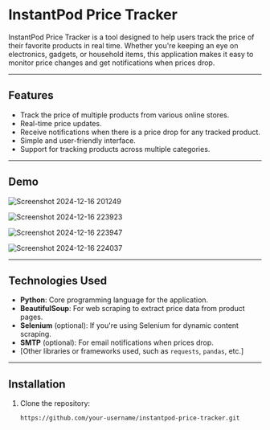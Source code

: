# InstantPod Price Tracker

InstantPod Price Tracker is a tool designed to help users track the price of their favorite products in real time. Whether you're keeping an eye on electronics, gadgets, or household items, this application makes it easy to monitor price changes and get notifications when prices drop.

---

## Features

- Track the price of multiple products from various online stores.
- Real-time price updates.
- Receive notifications when there is a price drop for any tracked product.
- Simple and user-friendly interface.
- Support for tracking products across multiple categories.

---

## Demo

![Screenshot 2024-12-16 201249](https://github.com/user-attachments/assets/ceba2f3d-8727-4f3f-afed-040454a1f733)

![Screenshot 2024-12-16 223923](https://github.com/user-attachments/assets/c85c112b-5358-4294-b38d-0792cc07846f)

![Screenshot 2024-12-16 223947](https://github.com/user-attachments/assets/d5408dd6-4ed1-4685-98fe-5e97653a21c1)

![Screenshot 2024-12-16 224037](https://github.com/user-attachments/assets/dc174a37-39a3-4cc8-b9d4-e080f4d29d93)

---

## Technologies Used

- **Python**: Core programming language for the application.
- **BeautifulSoup**: For web scraping to extract price data from product pages.
- **Selenium** (optional): If you're using Selenium for dynamic content scraping.
- **SMTP** (optional): For email notifications when prices drop.
- [Other libraries or frameworks used, such as `requests`, `pandas`, etc.]

---

## Installation

1. Clone the repository:
   ```bash
   https://github.com/your-username/instantpod-price-tracker.git
